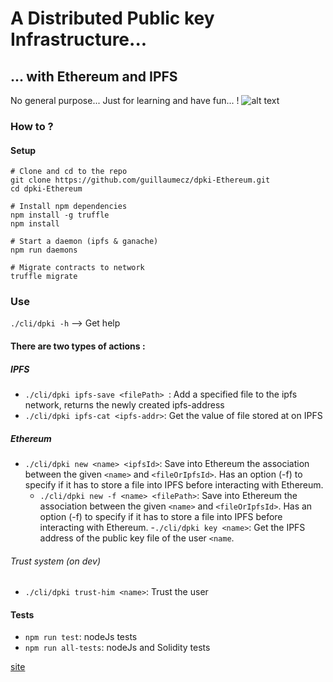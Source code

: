 # A Distributed Public key Infrastructure...
## ... with Ethereum and IPFS

No general purpose... 
Just for learning and have fun... !
![alt text](http://www.infobascongo.net/beta/wp-content/2012/07/Chevre.jpg  "Logo Title Text 1")

### How to ?
#### Setup 
````
# Clone and cd to the repo
git clone https://github.com/guillaumecz/dpki-Ethereum.git
cd dpki-Ethereum

# Install npm dependencies
npm install -g truffle
npm install

# Start a daemon (ipfs & ganache)
npm run daemons

# Migrate contracts to network
truffle migrate
````
### Use
`./cli/dpki -h` --> Get help

#### There are two types of actions :
##### IPFS 
- `./cli/dpki ipfs-save <filePath> `: Add a specified file to the ipfs network, returns the newly created ipfs-address
- `./cli/dpki ipfs-cat <ipfs-addr>`: Get the value of file stored at <ipfs-address> on IPFS
##### Ethereum
- `./cli/dpki new <name> <ipfsId>`: Save into Ethereum the association between the given `<name>` and `<fileOrIpfsId>`. Has an option (-f) to specify if it has to store a file into IPFS before interacting with Ethereum.
  - `./cli/dpki new -f <name> <filePath>`: Save into Ethereum the association between the given `<name>` and `<fileOrIpfsId>`. Has an option (-f) to specify if it has to store a file into IPFS before interacting with Ethereum.
-`./cli/dpki key <name>`: Get the IPFS address of the public key file of the user `<name`.

###### Trust system (on dev)
- `./cli/dpki trust-him <name>`: Trust the user

#### Tests
- `npm run test`: nodeJs tests
- `npm run all-tests`: nodeJs and Solidity tests

[site](https://guillaumecz.github.io/dpki-Ethereum/)
